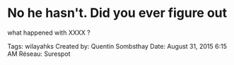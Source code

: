 # No he hasn't. Did you ever figure out
what happened with XXXX ?

Tags: wilayahks
Created by: Quentin Sombsthay
Date: August 31, 2015 6:15 AM
Réseau: Surespot
